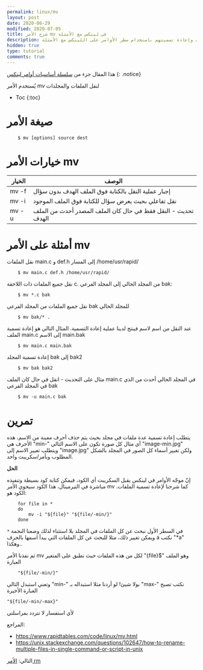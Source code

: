 ```yaml
---
permalink: linux/mv
layout: post
date: 2020-06-29
modified: 2020-07-05
title: شرح الأمر mv في لينكس مع الأمثلة
description: شرح كيفية نقل الملفات والمجلدات وإعادة تسميتهم باستخدام سطر الأوامر على اللينكس مع الأمثلة
hidden: true
type: tutorial
comments: true
---
```



هذا المقال جزء من [سلسلة أساسيات أوامر لينكس](/linux/intro)
{: .notice}

يُستخدم الأمر mv لنقل الملفات والمجلدات

* Toc
{:toc}

# صيغة الأمر

        $ mv [options] source dest


# خيارات الأمر mv

| الخيار | الوصف
| --- | ---
| mv -f| إجبار عملية النقل بالكتابة فوق الملف الهدف بدون سؤال
| mv -i| نقل تفاعلي بحيث يعرض سؤال للكتابة فوق الملف الموجود
| mv -u| تحديث - النقل فقط في حال كان الملف المصدر أحدث من الملف الهدف


# أمثلة على الأمر mv

نقل الملفات main.c و def.h إلى المسار /home/usr/rapid/

        $ mv main.c def.h /home/usr/rapid/

نقل جميع الملفات ذات اللاحقة c. من المجلد الحالي إلى المجلد الفرعي bak:

        $ mv *.c bak

نقل جميع الملفات من المجلد الفرعي bak للمجلد الحالي

        $ mv bak/* .

عند النقل من اسم لاسم فينتج لدينا عملية إعادة التسمية.
المثال التالي هو إعادة تسمية الملف main.c إلى الاسم main.bak 

        $ mv main.c main.bak

إعادة تسمية المجلد bak إلى bak2

        $ mv bak bak2

مثال على التحديث - انقل في حال كان الملف main.c في المجلد الحالي أحدث من الذي في المجلد الفرعي bak

        $ mv -u main.c bak

# تمرين

يتطلب إعادة تسمية عدة ملفات في مجلد بحيث يتم حذف أحرف معينة من الاسم، هذه الأحرف هي "min-" أي مثال كل صورة تكون على الاسم التالي "image-min.jpg" ويتطلب تغيير الاسم إلى "image.jpg" ولكن تغيير أسماء كل الصور في المجلد بالشكل المطلوب وبأمر/سكريبت واحد.

**الحل**

إنّ موجّه الأوامر في لينكس يقبل السكريبت أي الكود، فيمكن كتابة كود بسيطة وتنفيذه مباشرة في التيرمينال، هذا الكود سيحوي الأمر mv كما شرحنا لإعادة تسمية الملفات. الكود هو:

        for file in *
        do
            mv -i "${file}" "${file/-min/}"
        done

في السطر الأول نبحث عن كل الملفات في المجلد بلا استثناء لذلك وضعنا النجمة `*` ويمكن تغيير ذلك، مثلا للبحث عن كل الملفات التي يبدأ اسمها بالحرف a نكتب "*a" وهكذا..

ثم نفذنا الأمر mv لكل من هذه الملفات حيث نطبق على المتغير "{file}$" وهو الملف العبارة 

        "${file/-min/}"

 وتعني استبدل التالي "min-" بولا شيئ! لو أردنا مثلا استبداله بـ "max-" نكتب تصبح العبارة الأخيرة 

    "${file/-min/-max}"

ﻷي استفسار لا تتردد بمراسلتي



المراجع:

* <https://www.rapidtables.com/code/linux/mv.html>
* <https://unix.stackexchange.com/questions/102647/how-to-rename-multiple-files-in-single-command-or-script-in-unix>

التالي: [الأمر rm](/linux/rm)

